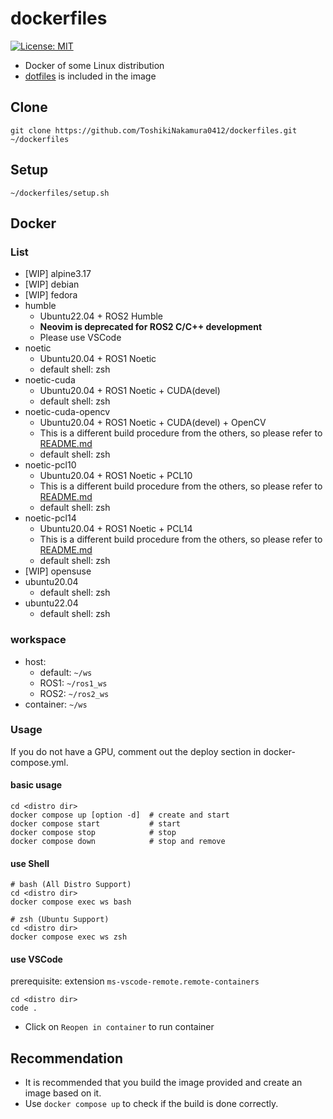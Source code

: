 # dockerfiles

[![License: MIT](https://img.shields.io/badge/License-MIT-yellow.svg)](https://opensource.org/licenses/MIT)

- Docker of some Linux distribution
- [dotfiles](https://github.com/ToshikiNakamura0412/dotfiles_for_docker.git) is included in the image

## Clone
```
git clone https://github.com/ToshikiNakamura0412/dockerfiles.git ~/dockerfiles
```

## Setup
```
~/dockerfiles/setup.sh
```

## Docker
### List
- [WIP] alpine3.17
- [WIP] debian
- [WIP] fedora
- humble
  - Ubuntu22.04 + ROS2 Humble
  - **Neovim is deprecated for ROS2 C/C++ development**
  - Please use VSCode
- noetic
  - Ubuntu20.04 + ROS1 Noetic
  - default shell: zsh
- noetic-cuda
  - Ubuntu20.04 + ROS1 Noetic + CUDA(devel)
  - default shell: zsh
- noetic-cuda-opencv
  - Ubuntu20.04 + ROS1 Noetic + CUDA(devel) + OpenCV
  - This is a different build procedure from the others, so please refer to [README.md](noetic-cuda-opencv/README.md)
  - default shell: zsh
- noetic-pcl10
  - Ubuntu20.04 + ROS1 Noetic + PCL10
  - This is a different build procedure from the others, so please refer to [README.md](noetic-pcl10/README.md)
  - default shell: zsh
- noetic-pcl14
  - Ubuntu20.04 + ROS1 Noetic + PCL14
  - This is a different build procedure from the others, so please refer to [README.md](noetic-pcl14/README.md)
  - default shell: zsh
- [WIP] opensuse
- ubuntu20.04
  - default shell: zsh
- ubuntu22.04
  - default shell: zsh

### workspace
- host:
  - default: `~/ws`
  - ROS1: `~/ros1_ws`
  - ROS2: `~/ros2_ws`
- container: `~/ws`

### Usage
If you do not have a GPU, comment out the deploy section in docker-compose.yml.

#### basic usage
```
cd <distro dir>
docker compose up [option -d]  # create and start
docker compose start           # start
docker compose stop            # stop
docker compose down            # stop and remove
```

#### use Shell
```
# bash (All Distro Support)
cd <distro dir>
docker compose exec ws bash

# zsh (Ubuntu Support)
cd <distro dir>
docker compose exec ws zsh
```

#### use VSCode
prerequisite: extension `ms-vscode-remote.remote-containers`
```
cd <distro dir>
code .
```
- Click on `Reopen in container` to run container

## Recommendation
- It is recommended that you build the image provided and create an image based on it.
- Use `docker compose up` to check if the build is done correctly.
